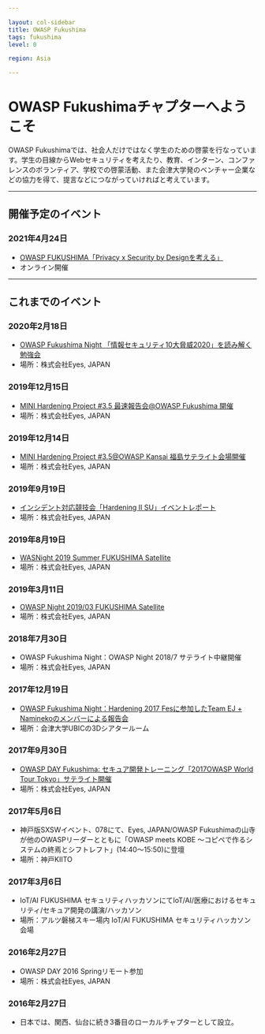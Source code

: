 ```yaml
---

layout: col-sidebar
title: OWASP Fukushima
tags: fukushima
level: 0

region: Asia

---
```


# OWASP Fukushimaチャプターへようこそ

OWASP Fukushimaでは、社会人だけではなく学生のための啓蒙を行なっています。学生の目線からWebセキュリティを考えたり、教育、インターン、コンファレンスのボランティア、学校での啓蒙活動、また会津大学発のベンチャー企業などの協力を得て、提言などにつながっていければと考えています。

-----

## 開催予定のイベント

### 2021年4月24日

* [OWASP FUKUSHIMA「Privacy x Security by Designを考える」](https://owasp-fukushima.connpass.com/event/209957)
* オンライン開催

-----

## これまでのイベント

### 2020年2月18日

* [OWASP Fukushima Night 「情報セキュリティ10大脅威2020」を読み解く勉強会](https://owasp-fukushima.connpass.com/event/166666/)
* 場所：株式会社Eyes, JAPAN

### 2019年12月15日

* [MINI Hardening Project #3.5 最速報告会@OWASP Fukushima 開催](https://owasp-fukushima.connpass.com/event/157000/)
* 場所：株式会社Eyes, JAPAN

### 2019年12月14日

* [MINI Hardening Project #3.5@OWASP Kansai 福島サテライト会場開催](https://owasp-fukushima.connpass.com/event/155918/)
* 場所：株式会社Eyes, JAPAN

### 2019年9月19日

* [インシデント対応競技会「Hardening II SU」イベントレポート](https://owasp-fukushima.connpass.com/event/145080/)
* 場所：株式会社Eyes, JAPAN

### 2019年8月19日

* [WASNight 2019 Summer FUKUSHIMA Satellite](https://owasp-fukushima.connpass.com/event/142725/)
* 場所：株式会社Eyes, JAPAN

### 2019年3月11日

* [OWASP Night 2019/03 FUKUSHIMA Satellite](https://owasp-fukushima.connpass.com/event/123902/)
* 場所：株式会社Eyes, JAPAN

### 2018年7月30日

* OWASP Fukushima Night：OWASP Night 2018/7 サテライト中継開催
* 場所：株式会社Eyes, JAPAN

### 2017年12月19日

* [OWASP Fukushima Night：Hardening 2017 Fesに参加したTeam EJ + Naminekoのメンバーによる報告会](https://owasp-fukushima.connpass.com/event/74921/)
* 場所：会津大学UBICの3Dシアタールーム

### 2017年9月30日

* [OWASP DAY Fukushima: セキュア開発トレーニング「2017OWASP World Tour Tokyo」サテライト開催](https://owasp-fukushima.connpass.com/event/66332/)
* 場所：株式会社Eyes, JAPAN

### 2017年5月6日

* 神戸版SXSWイベント、078にて、Eyes, JAPAN/OWASP Fukushimaの山寺が他のOWASPリーダーとともに「OWASP meets KOBE ～コピペで作るシステムの終焉とシフトレフト」(14:40〜15:50)に登壇
* 場所：神戸KIITO

### 2017年3月6日

* IoT/AI FUKUSHIMA セキュリティハッカソンにてIoT/AI/医療におけるセキュリティ/セキュア開発の講演/ハッカソン
* 場所：アルツ磐梯スキー場内 IoT/AI FUKUSHIMA セキュリティハッカソン会場

### 2016年2月27日

* OWASP DAY 2016 Springリモート参加
* 場所：株式会社Eyes, JAPAN

### 2016年2月27日

* 日本では、関西、仙台に続き3番目のローカルチャプターとして設立。
